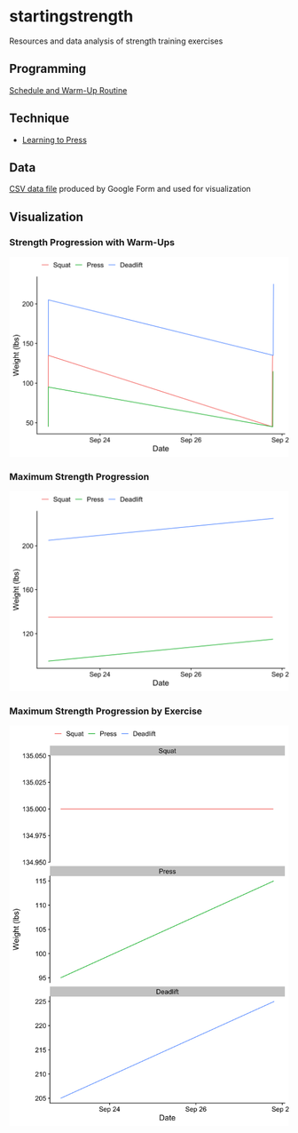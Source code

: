 # startingstrength

Resources and data analysis of strength training exercises


## Programming

[Schedule and Warm-Up Routine](https://docs.google.com/spreadsheets/d/1SyOB_r6XOENmAunPZwkslgBb2Ltgzxn3EmezelEKQ5s/edit?usp=sharing)


## Technique

* [Learning to Press](https://www.youtube.com/watch?v=8dacy5hjaE8)


## Data

[CSV data file](https://docs.google.com/spreadsheets/d/1F2IPfClwYT3qm4VbRAwbtanyX0AFURBW-uvPVcoMV-8/edit?usp=sharing) produced by Google Form and used for visualization


## Visualization

### Strength Progression with Warm-Ups

![](strength_timeline.png)

### Maximum Strength Progression

![](strength_timeline_max.png)

### Maximum Strength Progression by Exercise

![](strength_timeline_max_facet.png)
